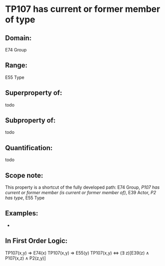 # TP107 has current or former member of type

## Domain: 

E74 Group

## Range: 

E55 Type

## Superproperty of: 

todo

## Subproperty of: 

todo

## Quantification: 

todo

## Scope note: 

This property is a shortcut of the fully developed path: E74 Group, _P107 has current or former member (is current or former member of)_, E39 Actor, _P2 has type_, E55 Type

## Examples: 

* 

## In First Order Logic: 

TP107(x,y) ⇒ E74(x)
TP107(x,y) ⇒ E55(y)
TP107(x,y) ⇔ (∃ z)[E39(z) ∧ P107(x,z) ∧ P2(z,y)]

